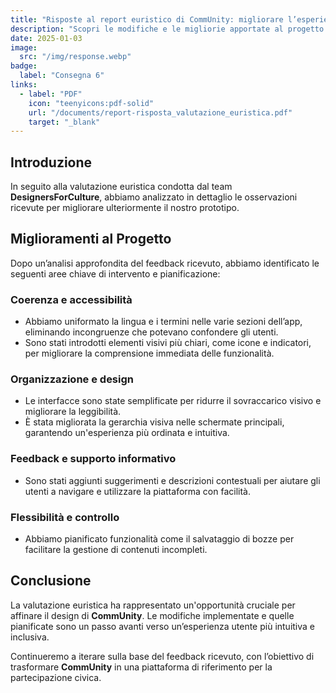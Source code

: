 ```yaml
---
title: "Risposte al report euristico di CommUnity: migliorare l’esperienza utente"
description: "Scopri le modifiche e le migliorie apportate al progetto CommUnity in risposta alla valutazione euristica, per un design più intuitivo e funzionale."
date: 2025-01-03
image:
  src: "/img/response.webp"
badge:
  label: "Consegna 6"
links:
  - label: "PDF"
    icon: "teenyicons:pdf-solid"
    url: "/documents/report-risposta_valutazione_euristica.pdf"
    target: "_blank"
---
```


## Introduzione

In seguito alla valutazione euristica condotta dal team **DesignersForCulture**, abbiamo analizzato in dettaglio le osservazioni ricevute per migliorare ulteriormente il nostro prototipo.

## Miglioramenti al Progetto

Dopo un’analisi approfondita del feedback ricevuto, abbiamo identificato le seguenti aree chiave di intervento e pianificazione:

### **Coerenza e accessibilità**

- Abbiamo uniformato la lingua e i termini nelle varie sezioni dell’app, eliminando incongruenze che potevano confondere gli utenti.
- Sono stati introdotti elementi visivi più chiari, come icone e indicatori, per migliorare la comprensione immediata delle funzionalità.

### **Organizzazione e design**

- Le interfacce sono state semplificate per ridurre il sovraccarico visivo e migliorare la leggibilità.
- È stata migliorata la gerarchia visiva nelle schermate principali, garantendo un'esperienza più ordinata e intuitiva.

### **Feedback e supporto informativo**

- Sono stati aggiunti suggerimenti e descrizioni contestuali per aiutare gli utenti a navigare e utilizzare la piattaforma con facilità.

### **Flessibilità e controllo**

- Abbiamo pianificato funzionalità come il salvataggio di bozze per facilitare la gestione di contenuti incompleti.

## Conclusione

La valutazione euristica ha rappresentato un'opportunità cruciale per affinare il design di **CommUnity**. Le modifiche implementate e quelle pianificate sono un passo avanti verso un’esperienza utente più intuitiva e inclusiva.

Continueremo a iterare sulla base del feedback ricevuto, con l’obiettivo di trasformare **CommUnity** in una piattaforma di riferimento per la partecipazione civica.
